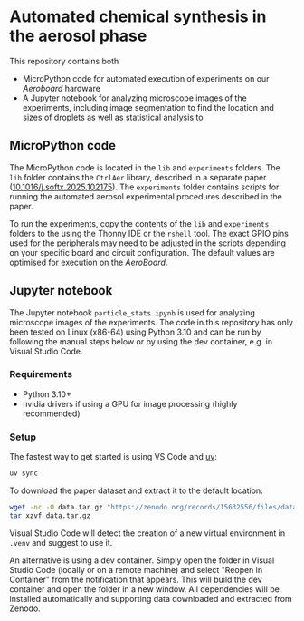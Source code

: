 # Automated chemical synthesis in the aerosol phase
This repository contains both

* MicroPython code for automated execution of experiments on our *Aeroboard* hardware
* A Jupyter notebook for analyzing microscope images of the experiments, including image segmentation to find the location and sizes of droplets as well as statistical analysis to 

## MicroPython code
The MicroPython code is located in the `lib` and `experiments` folders. The `lib` folder contains the `CtrlAer` library, described in a separate paper ([10.1016/j.softx.2025.102175]). The `experiments` folder contains  scripts for running the automated aerosol experimental procedures described in the paper.

To run the experiments, copy the contents of the `lib` and `experiments` folders to the using the Thonny IDE or the `rshell` tool. The exact GPIO pins used for the peripherals may need to be adjusted in the scripts depending on your specific board and circuit configuration. The default values are optimised for execution on the *AeroBoard*.

## Jupyter notebook
The Jupyter notebook `particle_stats.ipynb` is used for analyzing microscope images of the experiments. The code in this repository has only been tested on Linux (x86-64) using Python 3.10 and can be run by following the manual steps below or by using the dev container, e.g. in Visual Studio Code.

### Requirements
* Python 3.10+
* nvidia drivers if using a GPU for image processing (highly recommended)

### Setup
The fastest way to get started is using VS Code and [uv](https://astral.sh/uv):
```sh
uv sync
```

To download the paper dataset and extract it to the default location:
```sh
wget -nc -O data.tar.gz "https://zenodo.org/records/15632556/files/data.tar.gz?download=1"
tar xzvf data.tar.gz
```

Visual Studio Code will detect the creation of a new virtual environment in `.venv` and suggest to use it.

An alternative is using a dev container. Simply open the folder in Visual Studio Code (locally or on a remote machine) and select "Reopen in Container" from the notification that appears. This will build the dev container and open the folder in a new window. All dependencies will be installed automatically and supporting data downloaded and extracted from Zenodo.

[10.1016/j.softx.2025.102175]: https://doi.org/10.1016/j.softx.2025.102175